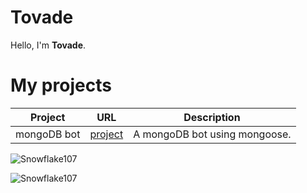 # Tovade
Hello, I'm **Tovade**.

# My projects
| Project        | URL           | Description |
| ------------- |:-------------:|:--------------:|
| mongoDB bot      | [project](https://github.com/tovade/Mongo-DB-bot) | A mongoDB bot using mongoose. |

![Snowflake107](https://github-readme-stats.vercel.app/api?username=tovade&show_icons=true&theme=tokyonight&hide=["issues"])

![Snowflake107](https://github-readme-stats.vercel.app/api/top-langs?username=tovade&show_icons=true&theme=tokyonight&layout=compact)
